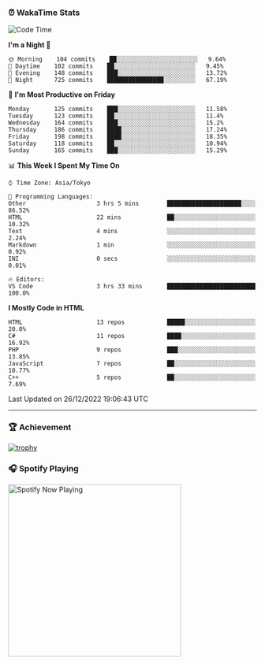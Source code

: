 ### ⏰ WakaTime Stats


<!--START_SECTION:waka-->
![Code Time](http://img.shields.io/badge/Code%20Time-504%20hrs%207%20mins-blue)

**I'm a Night 🦉** 

```text
🌞 Morning    104 commits    ██░░░░░░░░░░░░░░░░░░░░░░░   9.64% 
🌆 Daytime    102 commits    ██░░░░░░░░░░░░░░░░░░░░░░░   9.45% 
🌃 Evening    148 commits    ███░░░░░░░░░░░░░░░░░░░░░░   13.72% 
🌙 Night      725 commits    ████████████████░░░░░░░░░   67.19%

```
📅 **I'm Most Productive on Friday** 

```text
Monday       125 commits    ███░░░░░░░░░░░░░░░░░░░░░░   11.58% 
Tuesday      123 commits    ██░░░░░░░░░░░░░░░░░░░░░░░   11.4% 
Wednesday    164 commits    ███░░░░░░░░░░░░░░░░░░░░░░   15.2% 
Thursday     186 commits    ████░░░░░░░░░░░░░░░░░░░░░   17.24% 
Friday       198 commits    ████░░░░░░░░░░░░░░░░░░░░░   18.35% 
Saturday     118 commits    ██░░░░░░░░░░░░░░░░░░░░░░░   10.94% 
Sunday       165 commits    ███░░░░░░░░░░░░░░░░░░░░░░   15.29%

```


📊 **This Week I Spent My Time On** 

```text
⌚︎ Time Zone: Asia/Tokyo

💬 Programming Languages: 
Other                    3 hrs 5 mins        █████████████████████░░░░   86.52% 
HTML                     22 mins             ██░░░░░░░░░░░░░░░░░░░░░░░   10.32% 
Text                     4 mins              ░░░░░░░░░░░░░░░░░░░░░░░░░   2.24% 
Markdown                 1 min               ░░░░░░░░░░░░░░░░░░░░░░░░░   0.92% 
INI                      0 secs              ░░░░░░░░░░░░░░░░░░░░░░░░░   0.01%

🔥 Editors: 
VS Code                  3 hrs 33 mins       █████████████████████████   100.0%

```

**I Mostly Code in HTML** 

```text
HTML                     13 repos            █████░░░░░░░░░░░░░░░░░░░░   20.0% 
C#                       11 repos            ████░░░░░░░░░░░░░░░░░░░░░   16.92% 
PHP                      9 repos             ███░░░░░░░░░░░░░░░░░░░░░░   13.85% 
JavaScript               7 repos             ██░░░░░░░░░░░░░░░░░░░░░░░   10.77% 
C++                      5 repos             ██░░░░░░░░░░░░░░░░░░░░░░░   7.69%

```



 Last Updated on 26/12/2022 19:06:43 UTC
<!--END_SECTION:waka-->

---

### 🏆 Achievement

[![trophy](https://github-profile-trophy.vercel.app/?username=Slime-hatena&theme=flat&no-bg=true&no-frame=true&column=8)](https://github.com/ryo-ma/github-profile-trophy)

### 🎧 Spotify Playing

[<img src="https://spotify-now-playing-slime-hatena.vercel.app/api/spotify-playing" alt="Spotify Now Playing" width="350" />](https://open.spotify.com/user/slime_hatena)

<!--
**Slime-hatena/Slime-hatena** is a ✨ _special_ ✨ repository because its `README.md` (this file) appears on your GitHub profile.

Here are some ideas to get you started:

- 🔭 I’m currently working on ...
- 🌱 I’m currently learning ...
- 👯 I’m looking to collaborate on ...
- 🤔 I’m looking for help with ...
- 💬 Ask me about ...
- 📫 How to reach me: ...
- 😄 Pronouns: ...
- ⚡ Fun fact: ...
-->
